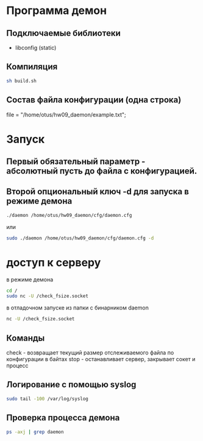 # Программа демон

## Подключаемые библиотеки
- libconfig (static)

## Компиляция
```sh
sh build.sh
```
## Состав файла конфигурации (одна строка)
file  = "/home/otus/hw09_daemon/example.txt";

# Запуск 
## Первый обязательный параметр - абсолютный пусть до файла с конфигурацией.
## Второй опциональный ключ -d для запуска в режиме демона

```sh
./daemon /home/otus/hw09_daemon/cfg/daemon.cfg
```
или
```sh
sudo ./daemon /home/otus/hw09_daemon/cfg/daemon.cfg -d 
```

# доступ к серверу
в режиме демона
```sh
cd /
sudo nc -U /check_fsize.socket
```
в отладочном запуске из папки с бинарником daemon
```sh
nc -U /check_fsize.socket
```

## Команды
check - возвращает текущий размер отслеживаемого файла по конфигурации в байтах
stop - останавливает сервер, закрывает сокет и процесс

## Логирование с помощью syslog
```sh
sudo tail -100 /var/log/syslog
```

## Проверка процесса демона
```sh
ps -axj | grep daemon
```